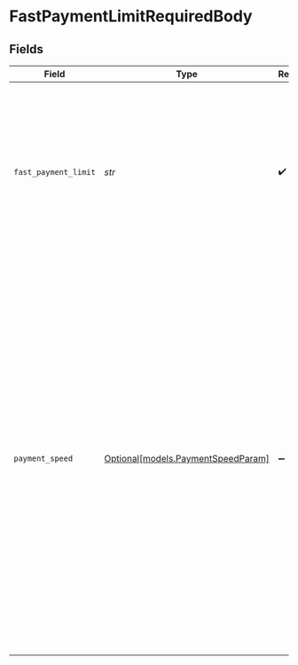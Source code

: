 # FastPaymentLimitRequiredBody


## Fields

| Field                                                                                                                                                                                                                                                                                                         | Type                                                                                                                                                                                                                                                                                                          | Required                                                                                                                                                                                                                                                                                                      | Description                                                                                                                                                                                                                                                                                                   |
| ------------------------------------------------------------------------------------------------------------------------------------------------------------------------------------------------------------------------------------------------------------------------------------------------------------- | ------------------------------------------------------------------------------------------------------------------------------------------------------------------------------------------------------------------------------------------------------------------------------------------------------------- | ------------------------------------------------------------------------------------------------------------------------------------------------------------------------------------------------------------------------------------------------------------------------------------------------------------- | ------------------------------------------------------------------------------------------------------------------------------------------------------------------------------------------------------------------------------------------------------------------------------------------------------------- |
| `fast_payment_limit`                                                                                                                                                                                                                                                                                          | *str*                                                                                                                                                                                                                                                                                                         | :heavy_check_mark:                                                                                                                                                                                                                                                                                            | Fast payment limit. This limit is an aggregate of all fast payrolls amount. This limit is only relevant when payment speed is 1-day or 2-day.                                                                                                                                                                 |
| `payment_speed`                                                                                                                                                                                                                                                                                               | [Optional[models.PaymentSpeedParam]](../models/paymentspeedparam.md)                                                                                                                                                                                                                                          | :heavy_minus_sign:                                                                                                                                                                                                                                                                                            | Gusto Embedded supports three payment speeds (1-day, 2-day, and 4-day). For next-day payments, funds are deposited in your team's bank account by the end of the next business day. Most people will see the funds arrive the next afternoon, but payments may arrive as late as the end of the business day. |